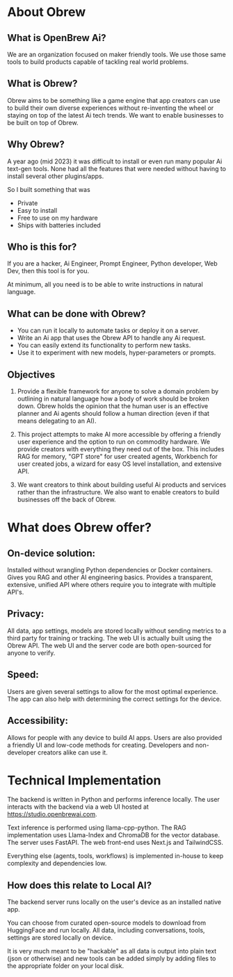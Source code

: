 # About Obrew

## What is OpenBrew Ai?

We are an organization focused on maker friendly tools. We use those same tools to build products capable of tackling real world problems.

## What is Obrew?

Obrew aims to be something like a game engine that app creators can use to build their own diverse experiences without re-inventing the wheel or staying on top of the latest Ai tech trends. We want to enable businesses to be built on top of Obrew.

## Why Obrew?

A year ago (mid 2023) it was difficult to install or even run many popular Ai text-gen tools. None had all the features that were needed without having to install several other plugins/apps.

So I built something that was

- Private
- Easy to install
- Free to use on my hardware
- Ships with batteries included

## Who is this for?

If you are a hacker, Ai Engineer, Prompt Engineer, Python developer, Web Dev, then this tool is for you.

At minimum, all you need is to be able to write instructions in natural language.

## What can be done with Obrew?

- You can run it locally to automate tasks or deploy it on a server.
- Write an Ai app that uses the Obrew API to handle any Ai request.
- You can easily extend its functionality to perform new tasks.
- Use it to experiment with new models, hyper-parameters or prompts.

## Objectives

1. Provide a flexible framework for anyone to solve a domain problem by outlining in natural language how a body of work should be broken down. Obrew holds the opinion that the human user is an effective planner and Ai agents should follow a human direction (even if that means delegating to an AI).

2. This project attempts to make AI more accessible by offering a friendly user experience and the option to run on commodity hardware. We provide creators with everything they need out of the box. This includes RAG for memory, "GPT store" for user created agents, Workbench for user created jobs, a wizard for easy OS level installation, and extensive API.

3. We want creators to think about building useful Ai products and services rather than the infrastructure. We also want to enable creators to build businesses off the back of Obrew.

# What does Obrew offer?

## On-device solution:

Installed without wrangling Python dependencies or Docker containers. Gives you RAG and other AI engineering basics. Provides a transparent, extensive, unified API where others require you to integrate with multiple API's.

## Privacy:

All data, app settings, models are stored locally without sending metrics to a third party for training or tracking. The web UI is actually built using the Obrew API. The web UI and the server code are both open-sourced for anyone to verify.

## Speed:

Users are given several settings to allow for the most optimal experience. The app can also help with determining the correct settings for the device.

## Accessibility:

Allows for people with any device to build AI apps. Users are also provided a friendly UI and low-code methods for creating. Developers and non-developer creators alike can use it.

# Technical Implementation

The backend is written in Python and performs inference locally. The user interacts with the backend via a web UI hosted at https://studio.openbrewai.com.

Text inference is performed using llama-cpp-python. The RAG implementation uses Llama-Index and ChromaDB for the vector database. The server uses FastAPI. The web front-end uses Next.js and TailwindCSS.

Everything else (agents, tools, workflows) is implemented in-house to keep complexity and dependencies low.

## How does this relate to Local AI?

The backend server runs locally on the user's device as an installed native app.

You can choose from curated open-source models to download from HuggingFace and run locally. All data, including conversations, tools, settings are stored locally on device.

It is very much meant to be "hackable" as all data is output into plain text (json or otherwise) and new tools can be added simply by adding files to the appropriate folder on your local disk.
